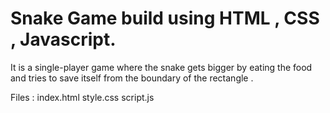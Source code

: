 # Snake Game build using HTML , CSS , Javascript.
It is a single-player game where the snake gets bigger by eating the food and tries to save itself from the boundary of the rectangle .

Files :
index.html
style.css
script.js
